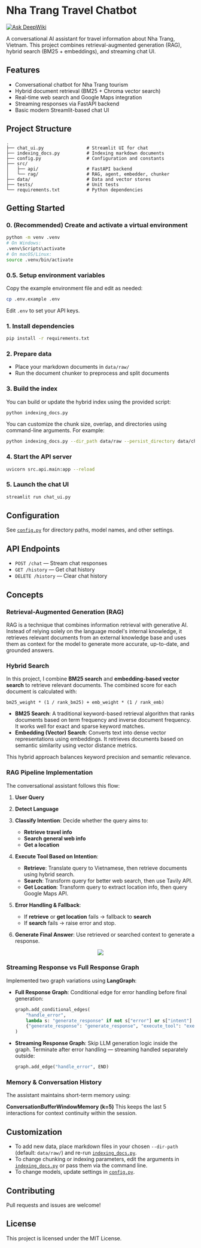 # Nha Trang Travel Chatbot
[![Ask DeepWiki](https://deepwiki.com/badge.svg)](https://deepwiki.com/huylys54/NhaTrangChatbot)


A conversational AI assistant for travel information about Nha Trang, Vietnam. This project combines retrieval-augmented generation (RAG), hybrid search (BM25 + embeddings), and streaming chat UI.

## Features

- Conversational chatbot for Nha Trang tourism
- Hybrid document retrieval (BM25 + Chroma vector search)
- Real-time web search and Google Maps integration
- Streaming responses via FastAPI backend
- Basic modern Streamlit-based chat UI

## Project Structure

```
.
├── chat_ui.py                # Streamlit UI for chat
├── indexing_docs.py          # Indexing markdown documents
├── config.py                 # Configuration and constants
├── src/
│   ├── api/                  # FastAPI backend
│   └── rag/                  # RAG, agent, embedder, chunker
├── data/                     # Data and vector stores
├── tests/                    # Unit tests
└── requirements.txt          # Python dependencies
```

## Getting Started

### 0. (Recommended) Create and activate a virtual environment

```sh
python -m venv .venv
# On Windows:
.venv\Scripts\activate
# On macOS/Linux:
source .venv/bin/activate
```

### 0.5. Setup environment variables
Copy the example environment file and edit as needed:
```sh
cp .env.example .env
```
Edit `.env` to set your API keys.

### 1. Install dependencies

```sh
pip install -r requirements.txt
```

### 2. Prepare data

- Place your markdown documents in `data/raw/`
- Run the document chunker to preprocess and split documents

### 3. Build the index

You can build or update the hybrid index using the provided script:

```sh
python indexing_docs.py
```

You can customize the chunk size, overlap, and directories using command-line arguments.
For example:

```sh
python indexing_docs.py --dir_path data/raw --persist_directory data/chroma --bm25_directory data/bm25
```

### 4. Start the API server

```sh
uvicorn src.api.main:app --reload
```

### 5. Launch the chat UI

```sh
streamlit run chat_ui.py
```

## Configuration

See [`config.py`](config.py) for directory paths, model names, and other settings.

## API Endpoints

- `POST /chat` — Stream chat responses
- `GET /history` — Get chat history
- `DELETE /history` — Clear chat history

## Concepts

### Retrieval-Augmented Generation (RAG)

RAG is a technique that combines information retrieval with generative AI. Instead of relying solely on the language model's internal knowledge, it retrieves relevant documents from an external knowledge base and uses them as context for the model to generate more accurate, up-to-date, and grounded answers.


### Hybrid Search

In this project, I combine **BM25 search** and **embedding-based vector search** to retrieve relevant documents. The combined score for each document is calculated with:

```
bm25_weight * (1 / rank_bm25) + emb_weight * (1 / rank_emb)
```

* **BM25 Search**: A traditional keyword-based retrieval algorithm that ranks documents based on term frequency and inverse document frequency. It works well for exact and sparse keyword matches.
* **Embedding (Vector) Search**: Converts text into dense vector representations using embeddings. It retrieves documents based on semantic similarity using vector distance metrics.

This hybrid approach balances keyword precision and semantic relevance.


### RAG Pipeline Implementation

The conversational assistant follows this flow:

1. **User Query**

2. **Detect Language**

3. **Classify Intention**: Decide whether the query aims to:

   * **Retrieve travel info**
   * **Search general web info**
   * **Get a location**

4. **Execute Tool Based on Intention**:

   * **Retrieve**: Translate query to Vietnamese, then retrieve documents using hybrid search.
   * **Search**: Transform query for better web search, then use Tavily API.
   * **Get Location**: Transform query to extract location info, then query Google Maps API.

5. **Error Handling & Fallback**:

   * If **retrieve** or **get location** fails → fallback to **search**
   * If **search** fails → raise error and stop.

6. **Generate Final Answer**: Use retrieved or searched context to generate a response.

<p align="center">
  <img src="./state_graph.png">
</p>

### Streaming Response vs Full Response Graph

Implemented two graph variations using **LangGraph**:

- **Full Response Graph**:
  Conditional edge for error handling before final generation:

  ```python
  graph.add_conditional_edges(
      "handle_error",
      lambda s: "generate_response" if not s["error"] or s["intent"] == "search" else "execute_tool",
      {"generate_response": "generate_response", "execute_tool": "execute_tool"}
  )
  ```

- **Streaming Response Graph**:
  Skip LLM generation logic inside the graph. Terminate after error handling — streaming handled separately outside:

  ```python
  graph.add_edge("handle_error", END)
  ```


### Memory & Conversation History

The assistant maintains short-term memory using:

**ConversationBufferWindowMemory (k=5)**
This keeps the last 5 interactions for context continuity within the session.



## Customization

- To add new data, place markdown files in your chosen `--dir-path` (default: `data/raw/`) and re-run [`indexing_docs.py`](indexing_dodcs.py).
- To change chunking or indexing parameters, edit the arguments in [`indexing_docs.py`](indexing_dodcs.py) or pass them via the command line.
- To change models, update settings in [`config.py`](config.py).

## Contributing

Pull requests and issues are welcome!

## License

This project is licensed under the MIT License.

